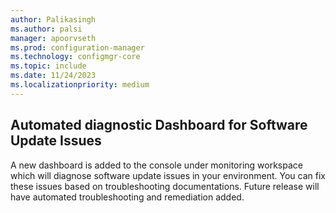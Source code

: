 ```yaml
---
author: Palikasingh
ms.author: palsi
manager: apoorvseth
ms.prod: configuration-manager
ms.technology: configmgr-core
ms.topic: include
ms.date: 11/24/2023
ms.localizationpriority: medium
---
```


## <a name="bkmk_Autodash"></a> Automated diagnostic Dashboard for Software Update Issues

<!--17668419-->
A new dashboard is added to the console under monitoring workspace which will diagnose software update issues in your environment. You can fix these issues based on troubleshooting documentations. Future release will have automated troubleshooting and remediation added. 
